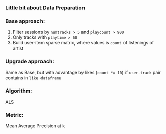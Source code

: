 ### Little bit about Data Preparation

### Base approach:
1. Filter sessions by `numtracks > 5` and `playcount > 900` 
2. Only tracks with `playtime > 60`
3. Build user-item sparse matrix, where values is `count` of listenings of artist

### Upgrade approach:

Same as Base, but with advantage by likes (`count *= 10`) if `user-track` pair contains in `like dataframe`

### Algorithm:
ALS

### Metric:
Mean Average Precision at k
